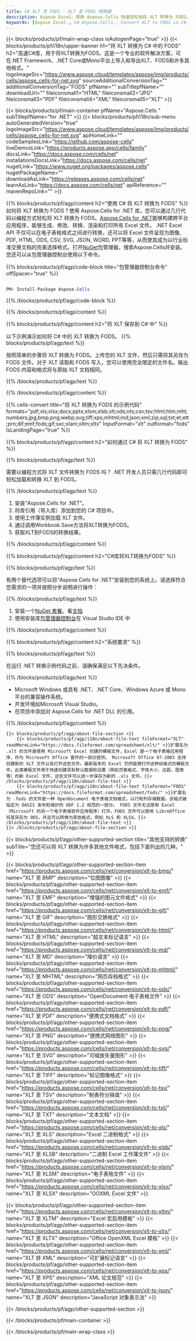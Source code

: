 ```yaml
---
title: C# XLT 至 FODS - XLT 至 FODS 转换器
description: Aspose Excel。使用 Aspose.Cells 快速轻松地将 XLT 转换为 FODS。 C# XLT 为 FODS。 C# 将 XLT 保存为 FODS。 将 XLT 另存为 07611134 81 使用 C#。
keywords: [Aspose Excel., C# Aspose.Cells., Convert XLT to FODS in C#., Save XLT to FODS using C#., C# XLT to FODS saveformat., XLT to FODS Converter., C# Save XLT as FODS]
---
```

{{< blocks/products/pf/main-wrap-class isAutogenPage="true" >}}
{{< blocks/products/pf/i18n/upper-banner h1="将 XLT 转换为 C# 中的 FODS" h2="高速C#库，用于将XLT转换为FODS。这是一个专业的软件解决方案，可在.NET Framework、.NET Core或Mono平台上导入和导出XLT、FODS和许多其他格式。" logoImageSrc="https://www.aspose.cloud/templates/aspose/img/products/cells/aspose_cells-for-net.svg" sourceAdditionalConversionTag="" additionalConversionTag="FODS" pfName="" subTitlepfName="" downloadUrl="" fileiconsmall1="HTML" fileiconsmall2="JPG" fileiconsmall3="PDF" fileiconsmall4="XML" fileiconsmall5="XLT" >}}

{{< blocks/products/pf/main-container pfName="Aspose.Cells " subTitlepfName="for .NET" >}}
{{< blocks/products/pf/i18n/sub-menu autoGeneratedVersion="true" logoImageSrc="https://www.aspose.cloud/templates/aspose/img/products/cells/aspose_cells-for-net.svg" apiHomeLink="" codeSamplesLink="https://github.com/aspose-cells" liveDemosLink="https://products.aspose.app/cells/family" docsLink="https://docs.aspose.com/cells/net" installationsDocsLink="https://docs.aspose.com/cells/net" nugetLink="https://www.nuget.org/packages/aspose.cells" nugetPackageName="" downloadAsLink="https://releases.aspose.com/cells/net" learnAsLink="https://docs.aspose.com/cells/net" apiReference="" mavenRepoLink="" >}}

{{% blocks/products/pf/agp/content h2="使用 C# 将 XLT 转换为 FODS" %}}
如何将 XLT 转换为 FODS？使用 Aspose.Cells for .NET 库，您可以通过几行代码以编程方式轻松将 XLT 转换为 FODS。[Aspose.Cells for .NET](https://products.aspose.com/cells/net)能够构建跨平台应用程序，能够生成、修改、转换、渲染和打印所有 Excel 文件。 .NET Excel API 不仅可以在电子表格格式之间进行转换，还可以将 Excel 文件呈现为图像, PDF, HTML, ODS, CSV, SVG, JSON, WORD, PPT等等，从而使其成为以行业标准交换文档的完美选择格式。打开[NuGet](https://www.nuget.org/packages/aspose.cells)包管理器，搜索Aspose.Cells并安装。您还可以从包管理器控制台使用以下命令。

{{% blocks/products/pf/agp/code-block title="包管理器控制台命令" offSpacer="true" %}}

```cs

PM> Install-Package Aspose.Cells

```

{{% /blocks/products/pf/agp/code-block %}}

{{% /blocks/products/pf/agp/content %}}

{{% blocks/products/pf/agp/content h2="将 XLT 保存到 C# 中" %}}

以下示例演示如何将 C# 中的 XLT 转换为 FODS。
{{% blocks/products/pf/agp/text %}}

按照简单的步骤将 XLT 转换为 FODS。上传您的 XLT 文件，然后只需将其另存为 FODS 文件。对于 XLT 读取和 FODS 写入，您可以使用完全限定的文件名。输出 FODS 内容和格式将与原始 XLT 文档相同。

{{% /blocks/products/pf/agp/text %}}

{{% /blocks/products/pf/agp/content %}}

{{% cells-convert title="将 XLT 转换为 FODS 的示例代码" formats="pdf;xls;xlsx;docx;pptx;xlsm;xlsb;xlt;ods;ots;csv;tsv;html;htm;mht;numbers;jpg;bmp;png;webp;svg;tiff;xps;mhtml;md;json;xml;zip;sql;txt;et;ett;prn;dif;emf;fods;gif;sxc;xlam;xltm;xltx" InputFormat="xlt" outformat="fods" IsLandingPage="true" %}}

{{% blocks/products/pf/agp/content h2="如何通过 C# 将 XLT 转换为 FODS" %}}

{{% blocks/products/pf/agp/text %}}

需要以编程方式将 XLT 文件转换为 FODS 吗？ .NET 开发人员只需几行代码即可轻松加载和转换 XLT 到 FODS。

{{% /blocks/products/pf/agp/text %}}

1. 安装“Aspose.Cells for .NET”。
1. 将库引用（导入库）添加到您的 C# 项目中。
1. 使用工作簿实例加载 XLT 文件。
1. 通过调用Workbook.Save方法将XLT转换为FODS。
1. 获取XLT到FODS的转换结果。

{{% /blocks/products/pf/agp/content %}}

{{% blocks/products/pf/agp/content h2="C#库将XLT转换为FODS" %}}

{{% blocks/products/pf/agp/text %}}

有两个替代选项可以将“Aspose.Cells for .NET”安装到您的系统上。请选择符合您需求的一项并按照分步说明进行操作：

{{% /blocks/products/pf/agp/text %}}

1. 安装一个[NuGet 套餐](https://www.nuget.org/packages/Aspose.Cells/)。看[文档](https://docs.aspose.com/cells/net/installation/#install-asposecells-for-net-through-nuget)
1. 使用安装库[包管理器控制台](https://docs.aspose.com/cells/net/installation/#install-asposecells-using-the-package-manager-console)在 Visual Studio IDE 中

{{% /blocks/products/pf/agp/content %}}

{{% blocks/products/pf/agp/content h2="系统要求" %}}

{{% blocks/products/pf/agp/text %}}

在运行 .NET 转换示例代码之前，请确保满足以下先决条件。

{{% /blocks/products/pf/agp/text %}}

-  Microsoft Windows 或具有 .NET、.NET Core、Windows Azure 或 Mono 平台的兼容操作系统。
- 开发环境如Microsoft Visual Studio。
- 在项目中添加对 Aspose.Cells for .NET DLL 的引用。

{{% /blocks/products/pf/agp/content %}}

<!-- aboutfile Starts -->
    {{< blocks/products/pf/agp/about-file-section >}}
        {{< blocks/products/pf/agp/i18n/about-file-text fileFormat="XLT" readMoreLink="https://docs.fileformat.com/spreadsheet/xlt/" >}}扩展名为 .xlt 的文件是使用 Microsoft Excel 创建的模板文件，Excel 是一个电子表格应用程序，作为 Microsoft Office 套件的一部分提供。 Microsoft Office 97-2003 支持创建新的 XLT 文件以及打开这些文件。最新版本的 Excel 仍然能够打开这种旧格式的模板文件。此类模板文件用于快速创建具有默认数据和设置（例如页面格式、字体大小、边距、图表等）的新 Excel 文件，这些文件可以进一步保存为新的 .xls 文件。{{< /blocks/products/pf/agp/i18n/about-file-text >}}
        {{< blocks/products/pf/agp/i18n/about-file-text fileFormat="FODS" readMoreLink="https://docs.fileformat.com/spreadsheet/fods/" >}}扩展名为 .fods 的文件是一种 OpenDocument 电子表格文档格式，以行和列存储数据。该格式被指定为 OASIS 发布和维护的 ODF 1.2 规范的一部分。 FODS 文件无法使用 Excel（Microsoft 的另一个电子表格软件应用程序）打开。FODS 文件可以使用 LibreOffice 将其另存为 ODS，并且可以转换为其他格式，例如 XLS 和 XLSX。{{< /blocks/products/pf/agp/i18n/about-file-text >}}
    {{< /blocks/products/pf/agp/about-file-section >}}
<!-- aboutfile Ends -->

{{< blocks/products/pf/agp/other-supported-section title="其他支持的转换" subTitle="您还可以将 XLT 转换为许多其他文件格式，包括下面列出的几种。" >}}

{{< blocks/products/pf/agp/other-supported-section-item href="https://products.aspose.com/cells/net/conversion/xlt-to-bmp/" name="XLT 至 BMP" description="位图图像" >}}
{{< blocks/products/pf/agp/other-supported-section-item href="https://products.aspose.com/cells/net/conversion/xlt-to-emf/" name="XLT 至 EMF" description="增强的图元文件格式" >}}
{{< blocks/products/pf/agp/other-supported-section-item href="https://products.aspose.com/cells/net/conversion/xlt-to-gif/" name="XLT 至 GIF" description="图形交换格式" >}}
{{< blocks/products/pf/agp/other-supported-section-item href="https://products.aspose.com/cells/net/conversion/xlt-to-html/" name="XLT 至 HTML" description="超文本标记语言" >}}
{{< blocks/products/pf/agp/other-supported-section-item href="https://products.aspose.com/cells/net/conversion/xlt-to-md/" name="XLT 至 MD" description="降价语言" >}}
{{< blocks/products/pf/agp/other-supported-section-item href="https://products.aspose.com/cells/net/conversion/xlt-to-mhtml/" name="XLT 至 MHTML" description="网页存档格式" >}}
{{< blocks/products/pf/agp/other-supported-section-item href="https://products.aspose.com/cells/net/conversion/xlt-to-ods/" name="XLT 至 ODS" description="OpenDocument 电子表格文件" >}}
{{< blocks/products/pf/agp/other-supported-section-item href="https://products.aspose.com/cells/net/conversion/xlt-to-pdf/" name="XLT 至 PDF" description="便携式文档格式" >}}
{{< blocks/products/pf/agp/other-supported-section-item href="https://products.aspose.com/cells/net/conversion/xlt-to-png/" name="XLT 至 PNG" description="便携式网络图形" >}}
{{< blocks/products/pf/agp/other-supported-section-item href="https://products.aspose.com/cells/net/conversion/xlt-to-svg/" name="XLT 至 SVG" description="可缩放矢量图形" >}}
{{< blocks/products/pf/agp/other-supported-section-item href="https://products.aspose.com/cells/net/conversion/xlt-to-tiff/" name="XLT 至 TIFF" description="标记图像格式" >}}
{{< blocks/products/pf/agp/other-supported-section-item href="https://products.aspose.com/cells/net/conversion/xlt-to-tsv/" name="XLT 至 TSV" description="制表符分隔值" >}}
{{< blocks/products/pf/agp/other-supported-section-item href="https://products.aspose.com/cells/net/conversion/xlt-to-txt/" name="XLT 至 TXT" description="文本文档" >}}
{{< blocks/products/pf/agp/other-supported-section-item href="https://products.aspose.com/cells/net/conversion/xlt-to-xls/" name="XLT 至 XLS" description="Excel 二进制格式" >}}
{{< blocks/products/pf/agp/other-supported-section-item href="https://products.aspose.com/cells/net/conversion/xlt-to-xlsb/" name="XLT 至 XLSB" description="二进制 Excel 工作簿文件" >}}
{{< blocks/products/pf/agp/other-supported-section-item href="https://products.aspose.com/cells/net/conversion/xlt-to-xlsm/" name="XLT 至 XLSM" description="电子表格文件" >}}
{{< blocks/products/pf/agp/other-supported-section-item href="https://products.aspose.com/cells/net/conversion/xlt-to-xlsx/" name="XLT 至 XLSX" description="OOXML Excel 文件" >}}

{{< blocks/products/pf/agp/other-supported-section-item href="https://products.aspose.com/cells/net/conversion/xlt-to-xltm/" name="XLT 至 XLTM" description="Excel 宏启用模板" >}}
{{< blocks/products/pf/agp/other-supported-section-item href="https://products.aspose.com/cells/net/conversion/xlt-to-xltx/" name="XLT 至 XLTX" description="Office OpenXML Excel 模板" >}}
{{< blocks/products/pf/agp/other-supported-section-item href="https://products.aspose.com/cells/net/conversion/xlt-to-xml/" name="XLT 转 XML" description="可扩展标记语言" >}}
{{< blocks/products/pf/agp/other-supported-section-item href="https://products.aspose.com/cells/net/conversion/xlt-to-xps/" name="XLT 至 XPS" description="XML 论文规范" >}}
{{< blocks/products/pf/agp/other-supported-section-item href="https://products.aspose.com/cells/net/conversion/xlt-to-json/" name="XLT 至 JSON" description="JavaScript 对象表示法" >}}

{{< /blocks/products/pf/agp/other-supported-section >}}

{{< /blocks/products/pf/main-container >}}
    
{{< /blocks/products/pf/main-wrap-class >}}
